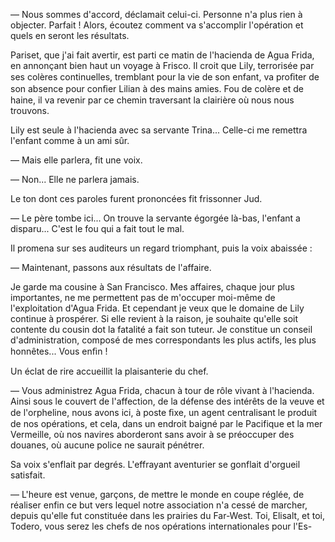 — Nous sommes d'accord, déclamait celui-ci. Personne n'a plus rien à objecter. Parfait ! Alors, écoutez comment va s'accomplir l'opération et quels en seront les résultats.

Pariset, que j'ai fait avertir, est parti ce matin de l'hacienda de Agua
Frida, en annonçant bien haut un voyage à Frisco. Il croit que Lily,
terrorisée par ses colères continuelles, tremblant pour la vie de son enfant, va proﬁter de son absence pour conﬁer Lilian à des mains amies. Fou de colère et de haine, il va revenir par ce chemin traversant la clairière où nous nous trouvons.

Lily est seule à l'hacienda avec sa servante Trina... Celle-ci me remettra
l'enfant comme à un ami sûr.

— Mais elle parlera, fit une voix.

— Non... Elle ne parlera jamais.

Le ton dont ces paroles furent prononcées fit frissonner Jud.

— Le père tombe ici... On trouve la servante égorgée là-bas, l'enfant a
disparu... C'est le fou qui a fait tout le mal.

Il promena sur ses auditeurs un regard triomphant, puis la voix abaissée :

— Maintenant, passons aux résultats de l'affaire.

Je garde ma cousine à San Francisco. Mes affaires, chaque jour plus importantes, ne me permettent pas de m'occuper moi-même de l'exploitation
d'Agua Frida. Et cependant je veux que le domaine de Lily continue à prospérer. Si elle revient à la raison, je souhaite qu'elle soit contente du cousin dot la fatalité a fait son tuteur. Je constitue un conseil d'administration, composé de mes correspondants les plus actifs, les plus honnêtes... Vous enﬁn !

Un éclat de rire accueillit la plaisanterie du chef.

— Vous administrez Agua Frida, chacun à tour de rôle vivant à l'hacienda. Ainsi sous le couvert de l'affection, de la défense des intérêts de la veuve et de l'orpheline, nous avons ici, à poste ﬁxe, un agent centralisant
le produit de nos opérations, et cela, dans un endroit baigné par le Pacifique et la mer Vermeille, où nos navires aborderont sans avoir à se préoccuper des douanes, où aucune police ne saurait pénétrer.

Sa voix s'enflait par degrés. L'effrayant aventurier se gonflait d'orgueil
satisfait.

— L'heure est venue, garçons, de mettre le monde en coupe réglée, de réaliser
enfin ce but vers lequel notre association n'a cessé de marcher, depuis qu'elle fut constituée dans les prairies du Far-West. Toi, Elisalt, et toi, Todero, vous serez les chefs de nos opérations internationales pour l'Es-

